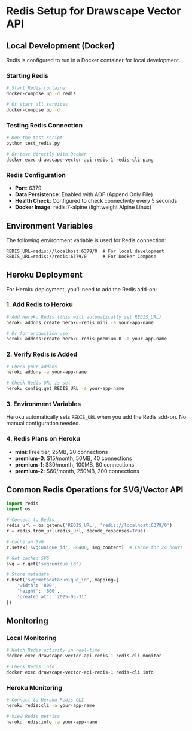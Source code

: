 # Redis Setup for Drawscape Vector API

## Local Development (Docker)

Redis is configured to run in a Docker container for local development.

### Starting Redis
```bash
# Start Redis container
docker-compose up -d redis

# Or start all services
docker-compose up -d
```

### Testing Redis Connection
```bash
# Run the test script
python test_redis.py

# Or test directly with Docker
docker exec drawscape-vector-api-redis-1 redis-cli ping
```

### Redis Configuration
- **Port**: 6379
- **Data Persistence**: Enabled with AOF (Append Only File)
- **Health Check**: Configured to check connectivity every 5 seconds
- **Docker Image**: redis:7-alpine (lightweight Alpine Linux)

## Environment Variables

The following environment variable is used for Redis connection:
```
REDIS_URL=redis://localhost:6379/0  # For local development
REDIS_URL=redis://redis:6379/0      # For Docker Compose
```

## Heroku Deployment

For Heroku deployment, you'll need to add the Redis add-on:

### 1. Add Redis to Heroku
```bash
# Add Heroku Redis (this will automatically set REDIS_URL)
heroku addons:create heroku-redis:mini -a your-app-name

# Or for production use
heroku addons:create heroku-redis:premium-0 -a your-app-name
```

### 2. Verify Redis is Added
```bash
# Check your addons
heroku addons -a your-app-name

# Check Redis URL is set
heroku config:get REDIS_URL -a your-app-name
```

### 3. Environment Variables
Heroku automatically sets `REDIS_URL` when you add the Redis add-on. No manual configuration needed.

### 4. Redis Plans on Heroku
- **mini**: Free tier, 25MB, 20 connections
- **premium-0**: $15/month, 50MB, 40 connections
- **premium-1**: $30/month, 100MB, 80 connections
- **premium-2**: $60/month, 250MB, 200 connections

## Common Redis Operations for SVG/Vector API

```python
import redis
import os

# Connect to Redis
redis_url = os.getenv('REDIS_URL', 'redis://localhost:6379/0')
r = redis.from_url(redis_url, decode_responses=True)

# Cache an SVG
r.setex('svg:unique_id', 86400, svg_content)  # Cache for 24 hours

# Get cached SVG
svg = r.get('svg:unique_id')

# Store metadata
r.hset('svg:metadata:unique_id', mapping={
    'width': '800',
    'height': '600',
    'created_at': '2025-05-31'
})
```

## Monitoring

### Local Monitoring
```bash
# Watch Redis activity in real-time
docker exec drawscape-vector-api-redis-1 redis-cli monitor

# Check Redis info
docker exec drawscape-vector-api-redis-1 redis-cli info
```

### Heroku Monitoring
```bash
# Connect to Heroku Redis CLI
heroku redis:cli -a your-app-name

# View Redis metrics
heroku redis:info -a your-app-name
``` 
